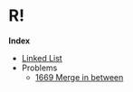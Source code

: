 # R!

**Index**

- [Linked List](linked_list)
- Problems
  - [1669 Merge in between](linked_list/leetcode_1669_merge_in_between.go) 
